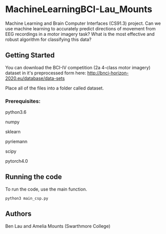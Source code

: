 # MachineLearningBCI-Lau_Mounts
Machine Learning and Brain Computer Interfaces (CS91.3) project. Can we use machine learning to accurately predict directions of movement from EEG recordings in a motor imagery task? What is the most effective and robust algorithm for classifying this data?


## Getting Started

You can download the BCI-IV competition (2a 4-class motor imagery) dataset in it's preprocessed form here: http://bnci-horizon-2020.eu/database/data-sets

Place all of the files into a folder called dataset.

### Prerequisites:
python3.6

numpy

sklearn

pyriemann

scipy

pytorch4.0


## Running the code

To run the code, use the main function.

```
python3 main_csp.py
```


## Authors

Ben Lau and Amelia Mounts (Swarthmore College)
